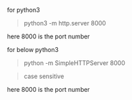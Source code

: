 for python3

>python3 -m http.server 8000

here 8000 is the port number

for below python3


>python -m SimpleHTTPServer 8000

>case sensitive

here 8000 is the port number

